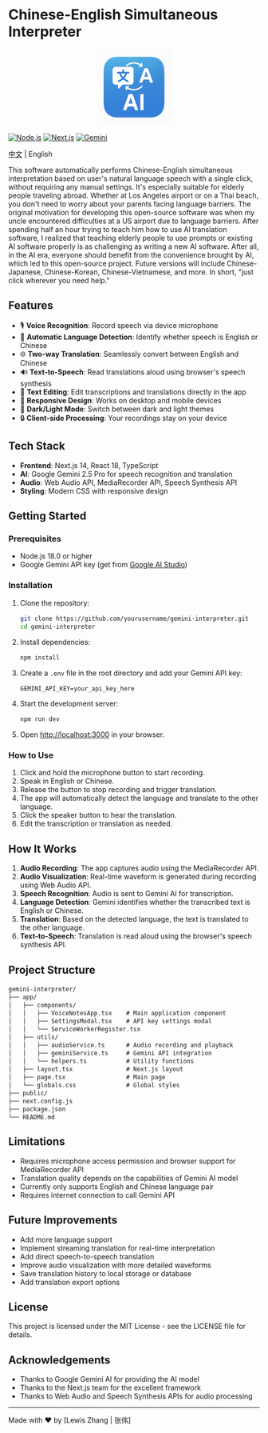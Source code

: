 # Chinese-English Simultaneous Interpreter

<p align="center">
  <img src="./public/icon-192x192.png" alt="Chinese-English Interpreter Icon" width="150">
</p>


[![Node.js](https://img.shields.io/badge/Node.js-v18.0%2B-brightgreen)](https://nodejs.org/)
[![Next.js](https://img.shields.io/badge/Next.js-v14-black)](https://nextjs.org/)
[![Gemini](https://img.shields.io/badge/Gemini-2.5%20Pro-blue)](https://ai.google.dev/)

[中文](README.zh.md) | English

This software automatically performs Chinese-English simultaneous interpretation based on user's natural language speech with a single click, without requiring any manual settings. It's especially suitable for elderly people traveling abroad. Whether at Los Angeles airport or on a Thai beach, you don't need to worry about your parents facing language barriers. The original motivation for developing this open-source software was when my uncle encountered difficulties at a US airport due to language barriers. After spending half an hour trying to teach him how to use AI translation software, I realized that teaching elderly people to use prompts or existing AI software properly is as challenging as writing a new AI software. After all, in the AI era, everyone should benefit from the convenience brought by AI, which led to this open-source project. Future versions will include Chinese-Japanese, Chinese-Korean, Chinese-Vietnamese, and more. In short, "just click wherever you need help."

## Features

- 🎙️ **Voice Recognition**: Record speech via device microphone
- 🔄 **Automatic Language Detection**: Identify whether speech is English or Chinese
- 🌐 **Two-way Translation**: Seamlessly convert between English and Chinese
- 🔊 **Text-to-Speech**: Read translations aloud using browser's speech synthesis
- 📝 **Text Editing**: Edit transcriptions and translations directly in the app
- 📱 **Responsive Design**: Works on desktop and mobile devices
- 🌙 **Dark/Light Mode**: Switch between dark and light themes
- 🔒 **Client-side Processing**: Your recordings stay on your device

## Tech Stack

- **Frontend**: Next.js 14, React 18, TypeScript
- **AI**: Google Gemini 2.5 Pro for speech recognition and translation
- **Audio**: Web Audio API, MediaRecorder API, Speech Synthesis API
- **Styling**: Modern CSS with responsive design

## Getting Started

### Prerequisites

- Node.js 18.0 or higher
- Google Gemini API key (get from [Google AI Studio](https://aistudio.google.com/))

### Installation

1. Clone the repository:
   ```bash
   git clone https://github.com/yourusername/gemini-interpreter.git
   cd gemini-interpreter
   ```

2. Install dependencies:
   ```bash
   npm install
   ```

3. Create a `.env` file in the root directory and add your Gemini API key:
   ```
   GEMINI_API_KEY=your_api_key_here
   ```

4. Start the development server:
   ```bash
   npm run dev
   ```

5. Open [http://localhost:3000](http://localhost:3000) in your browser.

### How to Use

1. Click and hold the microphone button to start recording.
2. Speak in English or Chinese.
3. Release the button to stop recording and trigger translation.
4. The app will automatically detect the language and translate to the other language.
5. Click the speaker button to hear the translation.
6. Edit the transcription or translation as needed.

## How It Works

1. **Audio Recording**: The app captures audio using the MediaRecorder API.
2. **Audio Visualization**: Real-time waveform is generated during recording using Web Audio API.
3. **Speech Recognition**: Audio is sent to Gemini AI for transcription.
4. **Language Detection**: Gemini identifies whether the transcribed text is English or Chinese.
5. **Translation**: Based on the detected language, the text is translated to the other language.
6. **Text-to-Speech**: Translation is read aloud using the browser's speech synthesis API.

## Project Structure

```
gemini-interpreter/
├── app/
│   ├── components/
│   │   ├── VoiceNotesApp.tsx    # Main application component
│   │   ├── SettingsModal.tsx    # API key settings modal
│   │   └── ServiceWorkerRegister.tsx
│   ├── utils/
│   │   ├── audioService.ts      # Audio recording and playback
│   │   ├── geminiService.ts     # Gemini API integration
│   │   └── helpers.ts           # Utility functions
│   ├── layout.tsx               # Next.js layout
│   ├── page.tsx                 # Main page
│   └── globals.css              # Global styles
├── public/
├── next.config.js
├── package.json
└── README.md
```

## Limitations

- Requires microphone access permission and browser support for MediaRecorder API
- Translation quality depends on the capabilities of Gemini AI model
- Currently only supports English and Chinese language pair
- Requires internet connection to call Gemini API

## Future Improvements

- Add more language support
- Implement streaming translation for real-time interpretation
- Add direct speech-to-speech translation
- Improve audio visualization with more detailed waveforms
- Save translation history to local storage or database
- Add translation export options

## License

This project is licensed under the MIT License - see the LICENSE file for details.

## Acknowledgements

- Thanks to Google Gemini AI for providing the AI model
- Thanks to the Next.js team for the excellent framework
- Thanks to Web Audio and Speech Synthesis APIs for audio processing

---

Made with ❤️ by [Lewis Zhang | 张伟]
